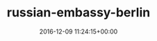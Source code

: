 ---
title:		"russian-embassy-berlin"
type:		"photos"
mediatype:		"upload"
location:		"TBC"
date:		"2016-12-09 11:24:15+00:00"
album:		"city"
filename:		"russian-embassy-berlin.md"
series:		""
cl_public_id:		"city/russian-embassy-berlin"
cl_version:		1497000393
format:		"tiff"
bytes:		1646216
width:		810
height:		1440
colours:
- "#1B1918"
- "#8A8073"
- "#1C1C1E"
- "#BBB1A4"
- "#EBEDEF"
- "#202223"
- "#241F15"
- "#E9EAED"
- "#161A0A"
- "#2A1F18"
- "#7B6A53"
- "#707A7B"
- "#816353"
- "#6D6E73"
- "#6D6824"
- "#08090D"
- "#707572"
- "#080A0C"
- "#161B06"
exposure_mode:		"Auto"
program:		"Aperture-priority AE"
aperture:		"7.1"
focal_length:		"24.0 mm"
iso:		"200"
shutter_speed:		"1/40"
metering:		"Multi-segment"
flash:		"Off, Did not fire"
white_balance:		"Custom"
colour_temp:		"5550"
has_crop:		"false"
orientation:		"Horizontal (normal)"
camera_model:		"NIKON D800"
lens_info:		"24-70mm f/2.8"
artist:		"No artist info"
x_resolution:		"300"
y_resolution:		"300"
---